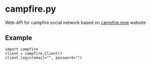 # campfire.py
Web-API for campfire social network based on [campfire.moe](https://campfire.moe) website

## Example
```python3
import campfire
client = campfire.Client()
client.login(email="", password="")
```
